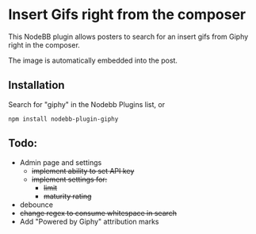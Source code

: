 # Insert Gifs right from the composer

This NodeBB plugin allows posters to search for an insert gifs from Giphy right in the composer.

The image is automatically embedded into the post.

## Installation

Search for "giphy" in the Nodebb Plugins list, or

    npm install nodebb-plugin-giphy


## Todo:

* Admin page and settings
  * ~~implement ability to set API key~~
  * ~~implement settings for:~~
    * ~~limit~~
    * ~~maturity rating~~
* debounce
* ~~change regex to consume whitespace in search~~
* Add "Powered by Giphy" attribution marks
